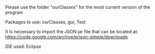 Please use the folder "ourClasses" for the most current version of the program
  
Packages to use: ourClasses, gui, Test

It is necessary to import the JSON jar file that can be located at: https://code.google.com/archive/p/json-simple/downloads

IDE used: Eclipse
